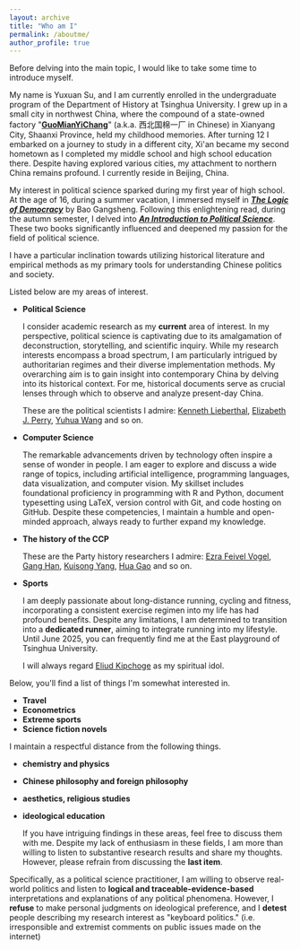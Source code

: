 ```yaml
---
layout: archive
title: "Who am I"
permalink: /aboutme/
author_profile: true
---
```



Before delving into the main topic, I would like to take some time to introduce myself.

My name is Yuxuan Su, and I am currently enrolled in the undergraduate program of the Department of History at Tsinghua University. I grew up in a small city in northwest China, where the compound of a state-owned factory "[**GuoMianYiChang**](https://www.google.co.uk/maps/place/%E8%A5%BF%E5%8C%97%E5%9B%BD%E6%A3%89%E4%B8%80%E5%8E%82/@34.3367961,108.7193162,19.44z/data=!4m14!1m7!3m6!1s0x3663838c19c60ead:0xa6294b6a3b9cb7b3!2z6KW_5YyX5Zu95qOJ5LiA5Y6C!8m2!3d34.337117!4d108.719767!16s%2Fg%2F1td5zywd!3m5!1s0x3663838c19c60ead:0xa6294b6a3b9cb7b3!8m2!3d34.337117!4d108.719767!16s%2Fg%2F1td5zywd?entry=ttu)" (a.k.a. 西北国棉一厂 in Chinese) in Xianyang City, Shaanxi Province, held my childhood memories. After turning 12 I embarked on a journey to study in a different city, Xi'an became my second hometown as I completed my middle school and high school education there. Despite having explored various cities, my attachment to northern China remains profound. I currently reside in Beijing, China.

My interest in political science sparked during my first year of high school. At the age of 16, during a summer vacation, I immersed myself in [_**The Logic of Democracy**_](https://book.douban.com/subject/30203781/) by Bao Gangsheng. Following this enlightening read, during the autumn semester, I delved into [_**An Introduction to Political Science**_](https://book.douban.com/subject/26658395/). These two books significantly influenced and deepened my passion for the field of political science.

I have a particular inclination towards utilizing historical literature and empirical methods as my primary tools for understanding Chinese politics and society.

Listed below are my areas of interest.

* **Political Science**

    I consider academic research as my **current** area of interest. In my perspective, political science is captivating due to its amalgamation of deconstruction, storytelling, and scientific inquiry. While my research interests encompass a broad spectrum, I am particularly intrigued by authoritarian regimes and their diverse implementation methods. My overarching aim is to gain insight into contemporary China by delving into its historical context. For me, historical documents serve as crucial lenses through which to observe and analyze present-day China.

    These are the political scientists I admire: [Kenneth Lieberthal](https://www.brookings.edu/people/%e6%9d%8e%e4%be%83%e5%a6%82/), [Elizabeth J. Perry](https://scholar.harvard.edu/elizabethperry/home), [Yuhua Wang](https://scholar.harvard.edu/yuhuawang/home) and so on.

* **Computer Science**

    The remarkable advancements driven by technology often inspire a sense of wonder in people. I am eager to explore and discuss a wide range of topics, including artificial intelligence, programming languages, data visualization, and computer vision. My skillset includes foundational proficiency in programming with R and Python, document typesetting using LaTeX, version control with Git, and code hosting on GitHub. Despite these competencies, I maintain a humble and open-minded approach, always ready to further expand my knowledge.

* **The history of the CCP**

    These are the Party history researchers I admire: [Ezra Feivel Vogel](https://fairbank.fas.harvard.edu/person/ezra-vogel/), [Gang Han](https://history.ecnu.edu.cn/60/6e/c31209a221294/page.htm),
    [Kuisong Yang](https://www.hist.pku.edu.cn/jsjj/ltxjzy/66b7b635c7774c90be77efa34fff0c29.htm), [Hua Gao](https://www.wikiwand.com/zh-cn/%E9%AB%98%E5%8D%8E) and so on.

* **Sports**
    
    I am deeply passionate about long-distance running, cycling and fitness, incorporating a consistent exercise regimen into my life has had profound benefits. Despite any limitations, I am determined to transition into a **dedicated runner**, aiming to integrate running into my lifestyle. Until June 2025, you can frequently find me at the East playground of Tsinghua University.

    I will always regard [Eliud Kipchoge](https://olympics.com/zh/athletes/eliud-kipchoge) as my spiritual idol.

Below, you'll find a list of things I'm somewhat interested in.
* **Travel**
* **Econometrics**
* **Extreme sports**
* **Science fiction novels**

I maintain a respectful distance from the following things.

* **chemistry and physics**
* **Chinese philosophy and foreign philosophy**
* **aesthetics, religious studies**
* **ideological education**

    If you have intriguing findings in these areas, feel free to discuss them with me. Despite my lack of enthusiasm in these fields, I am more than willing to listen to substantive research results and share my thoughts. However, please refrain from discussing the **last item**.


Specifically, as a political science practitioner, I am willing to observe real-world politics and listen to **logical and traceable-evidence-based** interpretations and explanations of any political phenomena. 
However, I **refuse** to make personal judgments on ideological preference, and I **detest** people describing my research interest as "keyboard politics." (i.e. irresponsible and extremist comments on public issues made on the internet)
